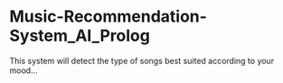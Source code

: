 # Music-Recommendation-System_AI_Prolog

This system will detect the type of songs best suited according to your mood...

